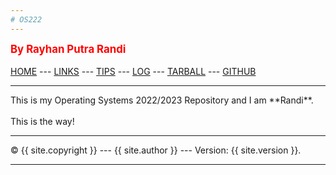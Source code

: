 ```yaml
---
# OS222
---
```

<span style="color:red; font-weight:bold; font-size:larger;">By Rayhan Putra Randi</span>
<br><br>
[HOME](https://rayhanrandi.github.io/os222) ---
[LINKS](https://rayhanrandi.github.io/os222/LINKS/) ---
[TIPS](https://rayhanrandi.github.io/os222/TIPS/) ---
[LOG](https://rayhanrandi.github.io/os222/TXT/mylog.txt) ---
[TARBALL](https://os.vlsm.org/Log/rayhanrandi.tar.bz2.txt) ---
[GITHUB](https://github.com/rayhanrandi)
<br>
<hr>
This is my Operating Systems 2022/2023 Repository and I am **Randi**.
<br><br>
This is the way!
<br>
<hr>
&copy; {{ site.copyright }} --- {{ site.author }} --- Version: {{ site.version }}.
<hr>
<br>
